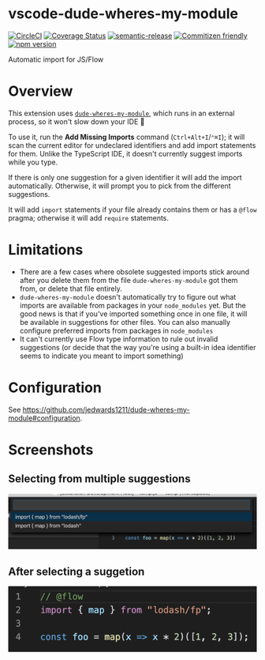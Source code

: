 # vscode-dude-wheres-my-module

[![CircleCI](https://circleci.com/gh/jedwards1211/vscode-dude-wheres-my-module.svg?style=svg)](https://circleci.com/gh/jedwards1211/vscode-dude-wheres-my-module)
[![Coverage Status](https://codecov.io/gh/jedwards1211/vscode-dude-wheres-my-module/branch/master/graph/badge.svg)](https://codecov.io/gh/jedwards1211/vscode-dude-wheres-my-module)
[![semantic-release](https://img.shields.io/badge/%20%20%F0%9F%93%A6%F0%9F%9A%80-semantic--release-e10079.svg)](https://github.com/semantic-release/semantic-release)
[![Commitizen friendly](https://img.shields.io/badge/commitizen-friendly-brightgreen.svg)](http://commitizen.github.io/cz-cli/)
[![npm version](https://badge.fury.io/js/vscode-dude-wheres-my-module.svg)](https://badge.fury.io/js/vscode-dude-wheres-my-module)

Automatic import for JS/Flow

# Overview

This extension uses [`dude-wheres-my-module`](https://github.com/jedwards1211/dude-wheres-my-module), which runs in an external process, so it won't slow down your IDE 🙂

To use it, run the **Add Missing Imports** command (`Ctrl+Alt+I`/`⌃⌘I`);
it will scan the current editor for undeclared identifiers and add import statements for them. Unlike the TypeScript IDE, it doesn't currently suggest imports while you type.

If there is only one suggestion for a given identifier it will add the import automatically. Otherwise,
it will prompt you to pick from the different suggestions.

It will add `import` statements if your file already contains them or has a `@flow` pragma; otherwise it will add `require` statements.

# Limitations

- There are a few cases where obsolete suggested imports
  stick around after you delete them from the file `dude-wheres-my-module` got them from, or delete that file entirely.
- `dude-wheres-my-module` doesn't automatically try to figure out what imports are available from packages in your `node_modules` yet. But the good news is that if you've imported something once in one file, it will be available in suggestions for other files. You can also manually configure preferred imports from packages in `node_modules`
- It can't currently use Flow type information to rule out invalid suggestions (or decide that the way you're using a built-in idea identifier seems to indicate you meant to import something)

# Configuration

See https://github.com/jedwards1211/dude-wheres-my-module#configuration.

# Screenshots

## Selecting from multiple suggestions

![Import Suggestions](/suggestions.png 'Import Suggestions')

## After selecting a suggetion

![Result](/result.png 'Result')
